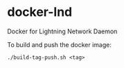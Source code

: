 # docker-lnd
Docker for Lightning Network Daemon 

To build and push the docker image:
```
./build-tag-push.sh <tag>
```

